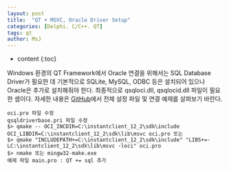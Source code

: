 ```yaml
---
layout: post
title:  "QT + MSVC, Oracle Driver Setup"
categories: [Delphi. C/C++. QT]
tags: qt
author: MsJ
---
```


* content
{:toc}

Windows 환경의 QT Framework에서 Oracle 연결을 위해서는 SQL Database Driver가 필요한 데 기본적으로 SQLite, MySQL, ODBC 등은 설치되어 있으나 Oracle은 추가로 설치해줘야 한다. 최종적으로 qsqloci.dll, qsqlocid.dll 파일이 필요한 셈이다. 자세한 내용은 [GitHub](https://github.com/DebugJO/HelloWorldSample/tree/master/QT/Oracle)에서 전체 설정 파일 및 연결 예제를 살펴보기 바란다.

```
oci.pro 파일 수정
qsqldriverbase.pri 파일 수정
$> qmake -- OCI_INCDIR=C:\instantclient_12_2\sdk\include OCI_LIBDIR=C:\instantclient_12_2\sdk\lib\msvc oci.pro 또는 
$> qmake "INCLUDEPATH+=C:\instantclient_12_2\sdk\include" "LIBS+=-LC:\instantclient_12_2\sdk\lib\msvc -loci" oci.pro
$> nmake 또는 mingw32-make.exe
예제 파일 main.pro : QT += sql 추가
```
